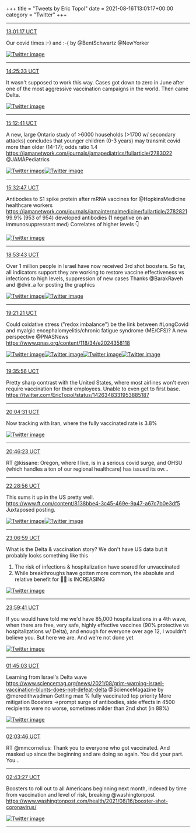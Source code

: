 +++
title = "Tweets by Eric Topol" 
date = 2021-08-16T13:01:17+00:00
category = "Twitter"
+++


---

<a href="https://twitter.com/erictopol/status/1427254133380173829" target="_blank" rel="noreferer">13:01:17 UCT</a>

Our covid times :-) and :-(
by @BentSchwartz @NewYorker 

<a href="E86f_CKVUAYA5gd.jpg"  ><img src="E86f_CKVUAYA5gd.jpg" alt="Twitter image" ></img></a>

---

<a href="https://twitter.com/erictopol/status/1427275340158701572" target="_blank" rel="noreferer">14:25:33 UCT</a>

It wasn't supposed to work this way.
Cases got down to zero in June after one of the most aggressive vaccination campaigns in the world.
Then came Delta. 

<a href="E86xnJKVUAMyXbP.jpg"  ><img src="E86xnJKVUAMyXbP.jpg" alt="Twitter image" ></img></a>

---

<a href="https://twitter.com/erictopol/status/1427287202757636098" target="_blank" rel="noreferer">15:12:41 UCT</a>

A new, large Ontario study of &gt;6000 households (&gt;1700 w/ secondary attacks) concludes that younger children (0-3 years) may transmit covid more than older (14-17); odds ratio 1.4
https://jamanetwork.com/journals/jamapediatrics/fullarticle/2783022 @JAMAPediatrics 

<a href="E869ZRHUYAY4ukt.jpg"  ><img src="E869ZRHUYAY4ukt.jpg" alt="Twitter image" ></img></a><a href="E869bBXVoAIULiW.jpg"  ><img src="E869bBXVoAIULiW.jpg" alt="Twitter image" ></img></a>

---

<a href="https://twitter.com/erictopol/status/1427292259913895939" target="_blank" rel="noreferer">15:32:47 UCT</a>

Antibodies to S1 spike protein after mRNA vaccines for @HopkinsMedicine healthcare workers
https://jamanetwork.com/journals/jamainternalmedicine/fullarticle/2782821
99.9% (953 of 954) developed antibodies (1 negative on an immunosuppressant med)
Correlates of higher levels 👇 

<a href="E87Cp9LVIAMrMEj.jpg"  ><img src="E87Cp9LVIAMrMEj.jpg" alt="Twitter image" ></img></a>

---

<a href="https://twitter.com/erictopol/status/1427342828921769998" target="_blank" rel="noreferer">18:53:43 UCT</a>

Over 1 million people in Israel have now received 3rd shot boosters.
So far, all indicators support they are working to restore vaccine effectiveness vs infections to high levels, suppression of new cases 
Thanks @BarakRaveh and @dvir_a for posting the graphics 

<a href="E87urOUUcAA_Qt7.jpg"  ><img src="E87urOUUcAA_Qt7.jpg" alt="Twitter image" ></img></a><a href="E87wqF_VUCIrBy9.jpg"  ><img src="E87wqF_VUCIrBy9.jpg" alt="Twitter image" ></img></a>

---

<a href="https://twitter.com/erictopol/status/1427349779705581587" target="_blank" rel="noreferer">19:21:21 UCT</a>

Could oxidative stress ("redox imbalance") be the link between #LongCovid and myalgic encephalomyelitis/chronic fatigue syndrome (ME/CFS)?
A new perspective @PNASNews 
https://www.pnas.org/content/118/34/e2024358118 

<a href="E8721EkVUCAHoY9.jpg"  ><img src="E8721EkVUCAHoY9.jpg" alt="Twitter image" ></img></a><a href="E8722pVVUCA3jFz.jpg"  ><img src="E8722pVVUCA3jFz.jpg" alt="Twitter image" ></img></a><a href="E8724NcVUAosdSx.jpg"  ><img src="E8724NcVUAosdSx.jpg" alt="Twitter image" ></img></a><a href="E8725xtVUAUS5Oj.jpg"  ><img src="E8725xtVUAUS5Oj.jpg" alt="Twitter image" ></img></a>

---

<a href="https://twitter.com/erictopol/status/1427353451701293069" target="_blank" rel="noreferer">19:35:56 UCT</a>

Pretty sharp contrast with the United States, where most airlines won't even require vaccination for their employees. Unable to even get to first base. https://twitter.com/EricTopol/status/1426348331953885187



---

<a href="https://twitter.com/erictopol/status/1427360644672606223" target="_blank" rel="noreferer">20:04:31 UCT</a>

Now tracking with Iran, where the fully vaccinated rate is 3.8% 

<a href="E88AyyiVUAsZ7FT.jpg"  ><img src="E88AyyiVUAsZ7FT.jpg" alt="Twitter image" ></img></a>

---

<a href="https://twitter.com/erictopol/status/1427371181481463824" target="_blank" rel="noreferer">20:46:23 UCT</a>

RT @kissane: Oregon, where I live, is in a serious covid surge, and OHSU (which handles a ton of our regional healthcare) has issued its ow…



---

<a href="https://twitter.com/erictopol/status/1427396988132200471" target="_blank" rel="noreferer">22:28:56 UCT</a>

This sums it up in the US pretty well.
https://www.ft.com/content/8138bbe4-3c45-469e-9a47-a67c7b0e3df5 Juxtaposed posting. 

<a href="E88hue2VEBAT1nR.jpg"  ><img src="E88hue2VEBAT1nR.jpg" alt="Twitter image" ></img></a><a href="E88hwGbVEBEtYaw.jpg"  ><img src="E88hwGbVEBEtYaw.jpg" alt="Twitter image" ></img></a>

---

<a href="https://twitter.com/erictopol/status/1427406564617379840" target="_blank" rel="noreferer">23:06:59 UCT</a>

What is the Delta &amp; vaccination story?
We don't have US data but it probably looks something like this
1. The risk of infections &amp; hospitalization have soared for unvaccinated
2. While breakthroughs have gotten more common, the absolute and relative benefit for 💉💉 is INCREASING 

<a href="E88ql_7UUAM2TjR.jpg"  ><img src="E88ql_7UUAM2TjR.jpg" alt="Twitter image" ></img></a>

---

<a href="https://twitter.com/erictopol/status/1427419825773572103" target="_blank" rel="noreferer">23:59:41 UCT</a>

If you would have told me we'd have 85,000 hospitalizations in a 4th wave, when there are free, very safe, highly effective vaccines (90% protective vs hospitalizations w/ Delta), and enough for everyone over age 12, I wouldn't believe you.
But here we are. And we're not done yet 

<a href="E882K1jUcAAZmy1.jpg"  ><img src="E882K1jUcAAZmy1.jpg" alt="Twitter image" ></img></a>

---

<a href="https://twitter.com/erictopol/status/1427446343665033240" target="_blank" rel="noreferer">01:45:03 UCT</a>

Learning from Israel's Delta wave
https://www.sciencemag.org/news/2021/08/grim-warning-israel-vaccination-blunts-does-not-defeat-delta @ScienceMagazine by @meredithwadman 
Getting max % fully vaccinated top priority
More mitigation
Boosters -&gt;prompt surge of antibodies, side effects in 4500 recipients were no worse, sometimes milder than 2nd shot (in 88%) 

<a href="E89LQ3wVoA8z8A9.jpg"  ><img src="E89LQ3wVoA8z8A9.jpg" alt="Twitter image" ></img></a>

---

<a href="https://twitter.com/erictopol/status/1427451054707286037" target="_blank" rel="noreferer">02:03:46 UCT</a>

RT @mmcornelius: Thank you to everyone who got vaccinated. And masked up since the beginning and are doing so again. You did your part. You…



---

<a href="https://twitter.com/erictopol/status/1427461038908137473" target="_blank" rel="noreferer">02:43:27 UCT</a>

Boosters to roll out to all Americans beginning next month, indexed by time from vaccination and level of risk, breaking @washingtonpost 
https://www.washingtonpost.com/health/2021/08/16/booster-shot-coronavirus/ 

<a href="E89cCP2VkAY41uv.png"  ><img src="E89cCP2VkAY41uv.png" alt="Twitter image" ></img></a>

---